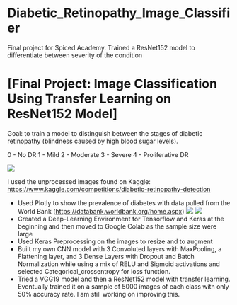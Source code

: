 # Diabetic_Retinopathy_Image_Classifier
Final project for Spiced Academy.  Trained a ResNet152 model to differentiate between severity of the condition

# [Final Project: Image Classification Using Transfer Learning on ResNet152 Model]

Goal: to train a model to distinguish between the stages of diabetic retinopathy (blindness caused by high blood sugar levels). 

0 - No DR
1 - Mild
2 - Moderate
3 - Severe
4 - Proliferative DR

![](https://github.com/kbolon1/Portfolio/blob/main/images/Eye_Fundus.png)

I used the unprocessed images found on Kaggle:
    https://www.kaggle.com/competitions/diabetic-retinopathy-detection

* Used Plotly to show the prevalence of diabetes with data pulled from the World Bank (https://databank.worldbank.org/home.aspx)
![](https://github.com/kbolon1/Portfolio/blob/main/images/Diabetes_Plotly_2011.png)
![](https://github.com/kbolon1/Portfolio/blob/main/images/Diabetes_Plotly_2021.png)
* Created a Deep-Learning Environment for Tensorflow and Keras at the beginning and then moved to Google Colab as the sample size were large
* Used Keras Preprocessing on the images to resize and to augment
* Built my own CNN model with 3 Convoluted layers with MaxPooling, a Flattening layer, and 3 Dense Layers with Dropout and Batch Normalization while using a mix of RELU and Sigmoid activations and selected Categorical_crossentropy for loss function.
* Tried a VGG19 model and then a ResNet152 model with transfer learning. Eventually trained it on a sample of 5000 images of each class with only 50% accuracy rate. I am still working on improving this.

